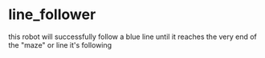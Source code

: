 # line_follower

this robot will successfully follow a blue line until it reaches the very end of the "maze" or line it's following
